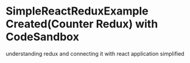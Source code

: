 # SimpleReactReduxExample Created(Counter Redux) with CodeSandbox

understanding redux and connecting it with react application simplified
